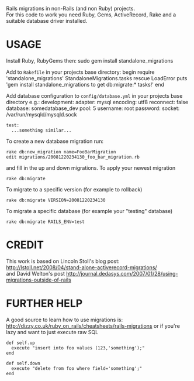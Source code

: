 Rails migrations in non-Rails (and non Ruby) projects.  
For this code to work you need Ruby, Gems, ActiveRecord, Rake and a suitable database driver installed.

USAGE
=====
Install Ruby, RubyGems then:
    sudo gem install standalone_migrations

Add to `Rakefile` in your projects base directory:
    begin
      require 'standalone_migrations'
      StandaloneMigrations.tasks
    rescue LoadError
      puts 'gem install standalone_migrations to get db:migrate:* tasks!'
    end

Add database configuration to `config/database.yml` in your projects base directory e.g.:
    development:
      adapter: mysql
      encoding: utf8
      reconnect: false
      database: somedatabase_dev
      pool: 5
      username: root
      password:
      socket: /var/run/mysqld/mysqld.sock

    test:
      ...something similar...

To create a new database migration run:

    rake db:new_migration name=FooBarMigration
    edit migrations/20081220234130_foo_bar_migration.rb

and fill in the up and down migrations. To apply your newest migration

    rake db:migrate

To migrate to a specific version (for example to rollback)

    rake db:migrate VERSION=20081220234130

To migrate a specific database (for example your "testing" database)

    rake db:migrate RAILS_ENV=test

CREDIT
======
This work is based on Lincoln Stoll's blog post: http://lstoll.net/2008/04/stand-alone-activerecord-migrations/  
and David Welton's post http://journal.dedasys.com/2007/01/28/using-migrations-outside-of-rails

FURTHER HELP
============
A good source to learn how to use migrations is:  
http://dizzy.co.uk/ruby_on_rails/cheatsheets/rails-migrations
or if you're lazy and want to just execute raw SQL  

    def self.up
      execute "insert into foo values (123,'something');"
    end

    def self.down
      execute "delete from foo where field='something';"
    end